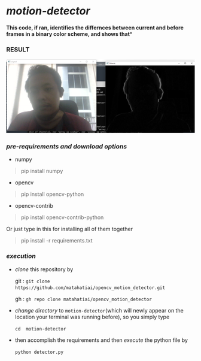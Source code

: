 # *motion-detector*
**This code, if ran, identifies the differnces between current and before frames in a binary color scheme, and shows that***

### RESULT
<img src="https://raw.githubusercontent.com/matahatiai/opencv_motion_detector/master/example.png" />

### *pre-requirements and download options*
+ numpy
>pip install numpy

+ opencv
>pip install opencv-python

+ opencv-contrib
>pip install opencv-contrib-python

Or just type in this for installing all of them together
>pip install -r requirements.txt

### *execution*
+ _clone_ this repository by

  git : ```git clone https://github.com/matahatiai/opencv_motion_detector.git```
  
  gh  : ```gh repo clone matahatiai/opencv_motion_detector```
  
+ _change directory_ to `motion-detector`(which will newly appear on the location your terminal was running before), so you simply type

    ```cd  motion-detector```
  
 + then accomplish the requirements and then _execute_ the python file by
 
    ```python detector.py```
